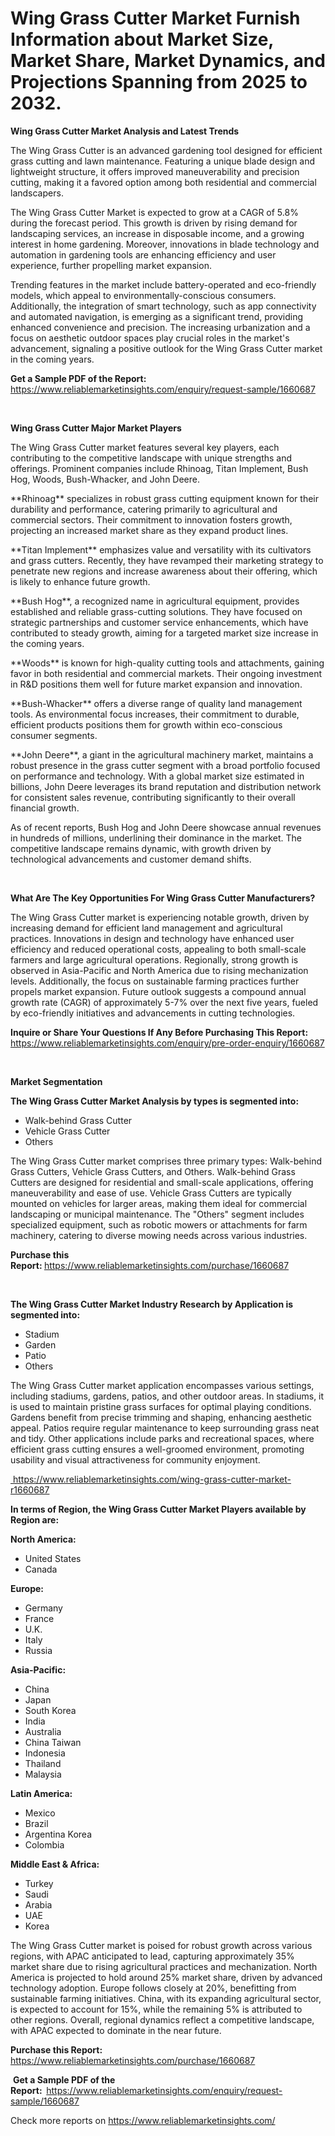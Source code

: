 <p><h1>Wing Grass Cutter Market Furnish Information about Market Size, Market Share, Market Dynamics, and Projections Spanning from 2025 to 2032.</h1></p><p><strong>Wing Grass Cutter Market Analysis and Latest Trends</strong></p>
<p><p>The Wing Grass Cutter is an advanced gardening tool designed for efficient grass cutting and lawn maintenance. Featuring a unique blade design and lightweight structure, it offers improved maneuverability and precision cutting, making it a favored option among both residential and commercial landscapers. </p><p>The Wing Grass Cutter Market is expected to grow at a CAGR of 5.8% during the forecast period. This growth is driven by rising demand for landscaping services, an increase in disposable income, and a growing interest in home gardening. Moreover, innovations in blade technology and automation in gardening tools are enhancing efficiency and user experience, further propelling market expansion.</p><p>Trending features in the market include battery-operated and eco-friendly models, which appeal to environmentally-conscious consumers. Additionally, the integration of smart technology, such as app connectivity and automated navigation, is emerging as a significant trend, providing enhanced convenience and precision. The increasing urbanization and a focus on aesthetic outdoor spaces play crucial roles in the market's advancement, signaling a positive outlook for the Wing Grass Cutter market in the coming years.</p></p>
<p><strong>Get a Sample PDF of the Report:&nbsp;</strong> <a href="https://www.reliablemarketinsights.com/enquiry/request-sample/1660687?utm_campaign=2214&utm_medium=2&utm_source=Github&utm_content=ia&utm_term=29032025&utm_id=wing-grass-cutter">https://www.reliablemarketinsights.com/enquiry/request-sample/1660687</a></p>
<p>&nbsp;</p>
<p><strong>Wing Grass Cutter Major Market Players</strong></p>
<p><p>The Wing Grass Cutter market features several key players, each contributing to the competitive landscape with unique strengths and offerings. Prominent companies include Rhinoag, Titan Implement, Bush Hog, Woods, Bush-Whacker, and John Deere.</p><p>**Rhinoag** specializes in robust grass cutting equipment known for their durability and performance, catering primarily to agricultural and commercial sectors. Their commitment to innovation fosters growth, projecting an increased market share as they expand product lines.</p><p>**Titan Implement** emphasizes value and versatility with its cultivators and grass cutters. Recently, they have revamped their marketing strategy to penetrate new regions and increase awareness about their offering, which is likely to enhance future growth.</p><p>**Bush Hog**, a recognized name in agricultural equipment, provides established and reliable grass-cutting solutions. They have focused on strategic partnerships and customer service enhancements, which have contributed to steady growth, aiming for a targeted market size increase in the coming years.</p><p>**Woods** is known for high-quality cutting tools and attachments, gaining favor in both residential and commercial markets. Their ongoing investment in R&D positions them well for future market expansion and innovation.</p><p>**Bush-Whacker** offers a diverse range of quality land management tools. As environmental focus increases, their commitment to durable, efficient products positions them for growth within eco-conscious consumer segments.</p><p>**John Deere**, a giant in the agricultural machinery market, maintains a robust presence in the grass cutter segment with a broad portfolio focused on performance and technology. With a global market size estimated in billions, John Deere leverages its brand reputation and distribution network for consistent sales revenue, contributing significantly to their overall financial growth.</p><p>As of recent reports, Bush Hog and John Deere showcase annual revenues in hundreds of millions, underlining their dominance in the market. The competitive landscape remains dynamic, with growth driven by technological advancements and customer demand shifts.</p></p>
<p>&nbsp;</p>
<p><strong>What Are The Key Opportunities For Wing Grass Cutter Manufacturers?</strong></p>
<p><p>The Wing Grass Cutter market is experiencing notable growth, driven by increasing demand for efficient land management and agricultural practices. Innovations in design and technology have enhanced user efficiency and reduced operational costs, appealing to both small-scale farmers and large agricultural operations. Regionally, strong growth is observed in Asia-Pacific and North America due to rising mechanization levels. Additionally, the focus on sustainable farming practices further propels market expansion. Future outlook suggests a compound annual growth rate (CAGR) of approximately 5-7% over the next five years, fueled by eco-friendly initiatives and advancements in cutting technologies.</p></p>
<p><strong>Inquire or Share Your Questions If Any Before Purchasing This Report:</strong> <a href="https://www.reliablemarketinsights.com/enquiry/pre-order-enquiry/1660687?utm_campaign=2214&utm_medium=2&utm_source=Github&utm_content=ia&utm_term=29032025&utm_id=wing-grass-cutter">https://www.reliablemarketinsights.com/enquiry/pre-order-enquiry/1660687</a></p>
<p>&nbsp;</p>
<p><strong>Market Segmentation</strong></p>
<p><strong>The Wing Grass Cutter Market Analysis by types is segmented into:</strong></p>
<p><ul><li>Walk-behind Grass Cutter</li><li>Vehicle Grass Cutter</li><li>Others</li></ul></p>
<p><p>The Wing Grass Cutter market comprises three primary types: Walk-behind Grass Cutters, Vehicle Grass Cutters, and Others. Walk-behind Grass Cutters are designed for residential and small-scale applications, offering maneuverability and ease of use. Vehicle Grass Cutters are typically mounted on vehicles for larger areas, making them ideal for commercial landscaping or municipal maintenance. The "Others" segment includes specialized equipment, such as robotic mowers or attachments for farm machinery, catering to diverse mowing needs across various industries.</p></p>
<p><strong>Purchase this Report:&nbsp;</strong><a href="https://www.reliablemarketinsights.com/purchase/1660687?utm_campaign=2214&utm_medium=2&utm_source=Github&utm_content=ia&utm_term=29032025&utm_id=wing-grass-cutter">https://www.reliablemarketinsights.com/purchase/1660687</a></p>
<p>&nbsp;</p>
<p><strong>The Wing Grass Cutter Market Industry Research by Application is segmented into:</strong></p>
<p><ul><li>Stadium</li><li>Garden</li><li>Patio</li><li>Others</li></ul></p>
<p><p>The Wing Grass Cutter market application encompasses various settings, including stadiums, gardens, patios, and other outdoor areas. In stadiums, it is used to maintain pristine grass surfaces for optimal playing conditions. Gardens benefit from precise trimming and shaping, enhancing aesthetic appeal. Patios require regular maintenance to keep surrounding grass neat and tidy. Other applications include parks and recreational spaces, where efficient grass cutting ensures a well-groomed environment, promoting usability and visual attractiveness for community enjoyment.</p></p>
<p><a href="https://www.reliablemarketinsights.com/wing-grass-cutter-market-r1660687?utm_campaign=2214&utm_medium=2&utm_source=Github&utm_content=ia&utm_term=29032025&utm_id=wing-grass-cutter">&nbsp;https://www.reliablemarketinsights.com/wing-grass-cutter-market-r1660687</a></p>
<p><strong>In terms of Region, the Wing Grass Cutter Market Players available by Region are:</strong></p>
<p>
    <p> <strong> North America: </strong>
        <ul>
            <li>United States</li>
            <li>Canada</li>
        </ul>
        </p> 
    <p> <strong> Europe: </strong>
        <ul>
            <li>Germany</li>
            <li>France</li>
            <li>U.K.</li>
            <li>Italy</li>
            <li>Russia</li>
        </ul>
        </p> 
    <p> <strong> Asia-Pacific: </strong>
        <ul>
            <li>China</li>
            <li>Japan</li>
            <li>South Korea</li>
            <li>India</li>
            <li>Australia</li>
            <li>China Taiwan</li>
            <li>Indonesia</li>
            <li>Thailand</li>
            <li>Malaysia</li>
        </ul>
        </p> 
    <p> <strong> Latin America: </strong>
        <ul>
            <li>Mexico</li>
            <li>Brazil</li>
            <li>Argentina Korea</li>
            <li>Colombia</li>
        </ul>
        </p> 
    <p> <strong> Middle East & Africa: </strong>
        <ul>
            <li>Turkey</li>
            <li>Saudi</li>
            <li>Arabia</li>
            <li>UAE</li>
            <li>Korea</li>
        </ul>
    </p>
    </p>
<p><p>The Wing Grass Cutter market is poised for robust growth across various regions, with APAC anticipated to lead, capturing approximately 35% market share due to rising agricultural practices and mechanization. North America is projected to hold around 25% market share, driven by advanced technology adoption. Europe follows closely at 20%, benefitting from sustainable farming initiatives. China, with its expanding agricultural sector, is expected to account for 15%, while the remaining 5% is attributed to other regions. Overall, regional dynamics reflect a competitive landscape, with APAC expected to dominate in the near future.</p></p>
<p><strong>Purchase this Report: </strong><a href="https://www.reliablemarketinsights.com/purchase/1660687?utm_campaign=2214&utm_medium=2&utm_source=Github&utm_content=ia&utm_term=29032025&utm_id=wing-grass-cutter">https://www.reliablemarketinsights.com/purchase/1660687</a></p>
<p>&nbsp;<strong>Get a Sample PDF of the Report:&nbsp;&nbsp;</strong><a href="https://www.reliablemarketinsights.com/enquiry/request-sample/1660687?utm_campaign=2214&utm_medium=2&utm_source=Github&utm_content=ia&utm_term=29032025&utm_id=wing-grass-cutter">https://www.reliablemarketinsights.com/enquiry/request-sample/1660687</a></p>
<p><strong></strong></p>
<p>Check more reports on <a href="https://www.reliablemarketinsights.com/?utm_campaign=2214&utm_medium=2&utm_source=Github&utm_content=ia&utm_term=29032025&utm_id=wing-grass-cutter">https://www.reliablemarketinsights.com/</a></p>